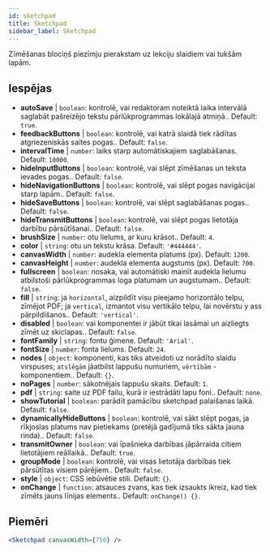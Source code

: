 ```yaml
---
id: sketchpad 
title: Sketchpad
sidebar_label: Sketchpad
---
```


Zīmēšanas blociņš piezīmju pierakstam uz lekciju slaidiem vai tukšām lapām.

## Iespējas

* __autoSave__ | `boolean`: kontrolē, vai redaktoram noteiktā laika intervālā saglabāt pašreizējo tekstu pārlūkprogrammas lokālajā atmiņā.. Default: `true`.
* __feedbackButtons__ | `boolean`: kontrolē, vai katrā slaidā tiek rādītas atgriezeniskās saites pogas.. Default: `false`.
* __intervalTime__ | `number`: laiks starp automātiskajiem saglabāšanas. Default: `10000`.
* __hideInputButtons__ | `boolean`: kontrolē, vai slēpt zīmēšanas un teksta ievades pogas.. Default: `false`.
* __hideNavigationButtons__ | `boolean`: kontrolē, vai slēpt pogas navigācijai starp lapām.. Default: `false`.
* __hideSaveButtons__ | `boolean`: kontrolē, vai slēpt saglabāšanas pogas.. Default: `false`.
* __hideTransmitButtons__ | `boolean`: kontrolē, vai slēpt pogas lietotāja darbību pārsūtīšanai.. Default: `false`.
* __brushSize__ | `number`: otu lielums, ar kuru krāsot.. Default: `4`.
* __color__ | `string`: otu un tekstu krāsa. Default: `'#444444'`.
* __canvasWidth__ | `number`: audekla elementa platums (px). Default: `1200`.
* __canvasHeight__ | `number`: audekla elementa augstums (px). Default: `700`.
* __fullscreen__ | `boolean`: nosaka, vai automātiski mainīt audekla lielumu atbilstoši pārlūkprogrammas loga platumam un augstumam.. Default: `false`.
* __fill__ | `string`: ja `horizontal`, aizpildīt visu pieejamo horizontālo telpu, zīmējot PDF; ja `vertical`, izmantot visu vertikālo telpu, lai novērstu y ass pārpildīšanos.. Default: `'vertical'`.
* __disabled__ | `boolean`: vai komponentei ir jābūt tikai lasāmai un aizliegts zīmēt uz skiclapas.. Default: `false`.
* __fontFamily__ | `string`: fontu ģimene. Default: `'Arial'`.
* __fontSize__ | `number`: fonta lielums. Default: `24`.
* __nodes__ | `object`: komponenti, kas tiks atveidoti uz norādīto slaidu virspuses; `atslēgām` jāatbilst lappušu numuriem, `vērtībām` - komponentiem.. Default: `{}`.
* __noPages__ | `number`: sākotnējais lappušu skaits. Default: `1`.
* __pdf__ | `string`: saite uz PDF failu, kurā ir iestrādāti lapu foni.. Default: `none`.
* __showTutorial__ | `boolean`: parādīt pamācību sketchpad palaišanas laikā. Default: `false`.
* __dynamicallyHideButtons__ | `boolean`: kontrolē, vai sākt slēpt pogas, ja rīkjoslas platums nav pietiekams (pretējā gadījumā tiks sākta jauna rinda).. Default: `false`.
* __transmitOwner__ | `boolean`: vai īpašnieka darbības jāpārraida citiem lietotājiem reāllaikā.. Default: `true`.
* __groupMode__ | `boolean`: kontrolē, vai visas lietotāja darbības tiek pārsūtītas visiem pārējiem.. Default: `false`.
* __style__ | `object`: CSS iebūvētie stili. Default: `{}`.
* __onChange__ | `function`: atsauces zvans, kas tiek izsaukts ikreiz, kad tiek zīmēts jauns līnijas elements.. Default: `onChange() {}`.


## Piemēri

```jsx live
<Sketchpad canvasWidth={750} />
```


